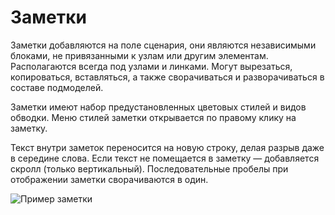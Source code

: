 # Заметки

Заметки добавляются на поле сценария, они являются независимыми блоками, не привязанными к узлам или другим элементам. Располагаются всегда под узлами и линками. Могут вырезаться, копироваться, вставляться, а также сворачиваться и разворачиваться в составе подмоделей.

Заметки имеют набор предустановленных цветовых стилей и видов обводки. Меню стилей заметки открывается по правому клику на заметку.

Текст внутри заметок переносится на новую строку, делая разрыв даже в середине слова. Если текст не помещается в заметку — добавляется скролл (только вертикальный). Последовательные пробелы при отображении заметки сворачиваются в один.

![Пример заметки](./note.png)